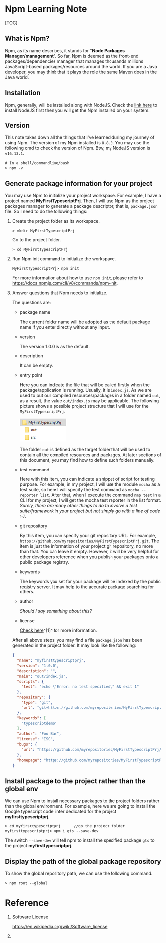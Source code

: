 # Npm Learning Note

[TOC]

## What is Npm?

Npm, as its name describes, it stands for "**Node Packages Manager/management**". So far, Npm is deemed as the front-end packages/dependencies manager that manages thousands millions JavaScript-based packages/resources around the world. If you are a Java developer, you may think that it plays the role the same Maven does in the Java world.

## Installation

Npm, generally, will be installed along with NodeJS. Check the [link here](https://nodejs.org/en/download/) to install NodeJS first then you will get the Npm installed on your system.

## Version

This note takes down all the things that I've learned during my journey of using Npm. The version of my Npm installed is `8.8.0`. You may use the following cmd to check the version of Npm. Btw, my NodeJS version is `v16.13.1`.

```shell
# In a shell/commandline/bash
> npm -v
```

## Generate package information for your project

You may use Npm to initialize your project workspace. For example, I have a project named **MyFirstTypescriptPrj**. Then, I will use Npm as the project packages manager to generate a package descriptor, that is, `package.json` file. So I need to do the following things:

1. Create the project folder as its workspace.

    ```shell
    > mkdir MyFirstTypescriptPrj
    ```

    Go to the project folder.

    ```shell
    > cd MyFirstTypescriptPrj
    ```

2. Run Npm init command to initialize the workspace.

    ```shell
    MyFirstTypescriptPrj> npm init
    ```

    For more information about how to use `npm init`, please refer to https://docs.npmjs.com/cli/v8/commands/npm-init.

3. Answer questions that Npm needs to initialize.

    The questions are:

    - package name

        The current folder name will be adopted as the default package name if you enter directly without any input.

    - version

        The version 1.0.0  is as the default.

    - description

        It can be empty.

    - entry point

        Here you can indicate the file that will be called firstly when the package/application is running. Usually, it is `index.js`. As we are used to put our compiled resources/packages in a folder named `out`, as a result, the value `out/index.js` may be applicable. The following picture shows a possible project structure that I will use for the `MyFirstTypescriptPrj`.

        ![Project structure](Npm_note.assets/Image1.png)

        The folder `out` is defined as the target folder that will be used to contain all the compiled resources and packages. At later sections of this document, you may find how to define such folders manually.

    - test command

        Here with this item, you can indicate a snippet of script for testing purpose. For example, in my project, I will use the module `mocha` as a test suite, so here I will specify the test command as `mocha --reporter list`. After that, when I execute the command `nmp test` in a CLI for my project, I will get the mocha test reporter in the list format. *Surely, there are many other things to do to involve a test suite/framework in your project but not simply go with a line of code :-)*.

    - git repository

        By this item, you can specify your git repository URL. For example, `https://github.com/myrepositories/MyFirstTypescriptPrj.git`. The item is just the information of your project git repository, no more than that. You can leave it empty. However, it will be very helpful for other developers reference when you publish your packages onto a public package registry.

    - keywords

        The keywords you set for your package will be indexed by the public registry server. It may help to the accurate package searching for others.

    - author

        *Should I say something about this?*

    - license

        [Check here](https://en.wikipedia.org/wiki/Software_license)^[1]^ for more information.

    After all above steps, you may find a file `package.json` has been generated in the project folder. It may look like the following:

    ```JSON
    {
      "name": "myfirsttypescriptprj",
      "version": "1.0.0",
      "description": "",
      "main": "out/index.js",
      "scripts": {
        "test": "echo \"Error: no test specified\" && exit 1"
      },
      "repository": {
        "type": "git",
        "url": "git+https://github.com/myrepositories/MyFirstTypescriptPrj.git"
      },
      "keywords": [
        "typescriptdemo"
      ],
      "author": "Foo Bar",
      "license": "ISC",
      "bugs": {
        "url": "https://github.com/myrepositories/MyFirstTypescriptPrj/issues"
      },
      "homepage": "https://github.com/myrepositories/MyFirstTypescriptPrj#readme"
    }
    ```


## Install package to the project rather than the global env

We can use Npm to install necessary packages to the project folders rather than the global environment. For example, here we are going to install the Google typescript code linter dedicated for the project **myfirsttypescriptprj**.

```shell
> cd myfirsttypescriptprj      //go the project folder
myfirsttypescriptprj> npm i gts --save-dev
```

The switch `--save-dev` will tell npm to install the specified package `gts` to the project **myfirsttypescriptprj**.

## Display the path of the global package repository

To show the global repository path, we can use the following command.

```shell
> npm root --global
```



# Reference

1. Software License

    https://en.wikipedia.org/wiki/Software_license

2. 